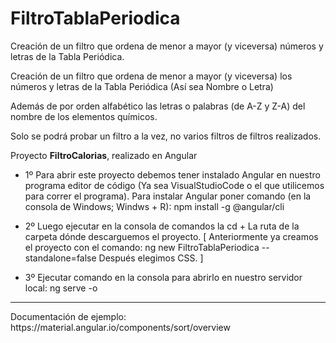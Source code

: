 # FiltroTablaPeriodica
 Creación de un filtro que ordena de menor a mayor (y viceversa) números y letras de la Tabla Periódica.

Creación de un filtro que ordena de menor a mayor (y viceversa) los números y letras de la Tabla Periódica (Así sea Nombre o Letra)

Además de por orden alfabético las letras o palabras (de A-Z y Z-A) del nombre de los elementos químicos.

Solo se podrá probar un filtro a la vez, no varios filtros de filtros realizados.

Proyecto **FiltroCalorias**, realizado en Angular

- 1º Para abrir este proyecto debemos tener instalado Angular en nuestro programa editor de código (Ya sea VisualStudioCode o el que utilicemos para correr el programa).
Para instalar Angular poner comando (en la consola de Windows; Windws + R): npm install -g @angular/cli

- 2º Luego ejecutar en la consola de comandos la cd + La ruta de la carpeta dónde descarguemos el proyecto. 
[ Anteriormente ya creamos el proyecto con el comando: 
ng new FiltroTablaPeriodica --standalone=false
Después elegimos CSS. ]

- 3º Ejecutar comando en la consola para abrirlo en nuestro servidor local: ng serve -o

<hr>
Documentación de ejemplo:
https://material.angular.io/components/sort/overview